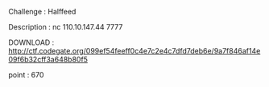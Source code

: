 Challenge : Halffeed

Description :
nc 110.10.147.44 7777

DOWNLOAD :
http://ctf.codegate.org/099ef54feeff0c4e7c2e4c7dfd7deb6e/9a7f846af14e09f6b32cff3a648b80f5

point : 670

